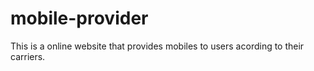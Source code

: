 # mobile-provider
This is a online website that provides mobiles to users acording to their carriers.
